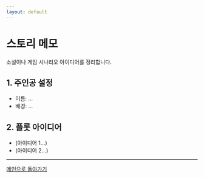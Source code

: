 ```yaml
---
layout: default
---
```


# 스토리 메모

소설이나 게임 시나리오 아이디어를 정리합니다.

## 1. 주인공 설정
- 이름: ...
- 배경: ...

## 2. 플롯 아이디어
- (아이디어 1...)
- (아이디어 2...)

---
[메인으로 돌아가기](index.md)
